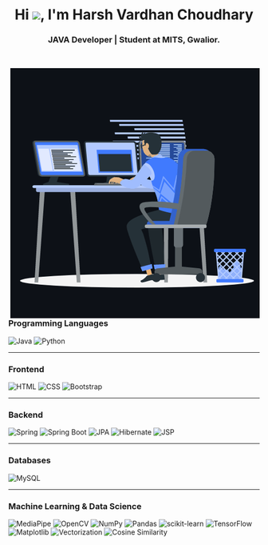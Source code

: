 <h1 align="center">Hi <img src="https://media.giphy.com/media/hvRJCLFzcasrR4ia7z/giphy.gif" width="29px">, I'm Harsh Vardhan Choudhary</h1>
<h3 align="center">JAVA Developer | Student at MITS, Gwalior.</h3>

<br>

<p><img align="right" src="https://github.com/Harsh-Vardhan-Choudhary/Harsh-Vardhan-Choudhary/blob/a7aca0b0f91ff17887c1f5bdf2e72a4b2ed62748/animation_500_kxa883sd.gif" alt="harsh-vardhan-choudhary" /></p>

<br>

### Programming Languages
![Java](https://img.shields.io/badge/java-%23ED8B00.svg?style=for-the-badge&logo=openjdk&logoColor=white)
![Python](https://img.shields.io/badge/python-3670A0?style=for-the-badge&logo=python&logoColor=white)

<hr>

### Frontend
![HTML](https://img.shields.io/badge/html-%23E34F26.svg?style=for-the-badge&logo=html&logoColor=white) 
![CSS](https://img.shields.io/badge/css-%231572B6.svg?style=for-the-badge&logo=css&logoColor=white) 
![Bootstrap](https://img.shields.io/badge/bootstrap-%23563D7C.svg?style=for-the-badge&logo=bootstrap&logoColor=white)

<hr>

### Backend
![Spring](https://img.shields.io/badge/spring-%236DB33F.svg?style=for-the-badge&logo=spring&logoColor=white) 
![Spring Boot](https://img.shields.io/badge/Spring%20Boot-%236DB33F.svg?style=for-the-badge&logo=Spring%20Boot&logoColor=white) 
![JPA](https://img.shields.io/badge/JPA-%23F7901E.svg?style=for-the-badge&logo=hibernate&logoColor=white) 
![Hibernate](https://img.shields.io/badge/Hibernate-%236DB33F.svg?style=for-the-badge&logo=hibernate&logoColor=white) 
![JSP](https://img.shields.io/badge/JSP-%23E34F26.svg?style=for-the-badge&logo=java&logoColor=white)

<hr>

### Databases
![MySQL](https://img.shields.io/badge/mysql-%2300f.svg?style=for-the-badge&logo=mysql&logoColor=white)

<hr>

### Machine Learning & Data Science
![MediaPipe](https://img.shields.io/badge/MediaPipe-%2300C853.svg?style=for-the-badge&logo=google&logoColor=white) 
![OpenCV](https://img.shields.io/badge/OpenCV-%235C3EE8.svg?style=for-the-badge&logo=opencv&logoColor=white) 
![NumPy](https://img.shields.io/badge/numpy-%23013243.svg?style=for-the-badge&logo=numpy&logoColor=white) 
![Pandas](https://img.shields.io/badge/pandas-%23150458.svg?style=for-the-badge&logo=pandas&logoColor=white) 
![scikit-learn](https://img.shields.io/badge/scikit--learn-%23F7931E.svg?style=for-the-badge&logo=scikit-learn&logoColor=white) 
![TensorFlow](https://img.shields.io/badge/TensorFlow-%23FF6F00.svg?style=for-the-badge&logo=TensorFlow&logoColor=white) 
![Matplotlib](https://img.shields.io/badge/Matplotlib-%23076AB4.svg?style=for-the-badge&logo=Matplotlib&logoColor=white) 
![Vectorization](https://img.shields.io/badge/Vectorization-%23000000.svg?style=for-the-badge&logo=vector&logoColor=white) 
![Cosine Similarity](https://img.shields.io/badge/Cosine%20Similarity-%2300BCD4.svg?style=for-the-badge&logo=mathworks&logoColor=white)

<br>
